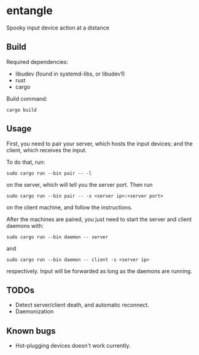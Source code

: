 # entangle
Spooky input device action at a distance

## Build

Required dependencies:

* libudev (found in systemd-libs, or libudev1)
* rust
* cargo

Build command:

```
cargo build
```

## Usage

First, you need to pair your server, which hosts the input devices; and the client, which receives the input.

To do that, run:

```
sudo cargo run --bin pair -- -l
```

on the server, which will tell you the server port. Then run

```
sudo cargo run --bin pair -- -s <server ip>:<server port>
```

on the client machine, and follow the instructions.

After the machines are paired, you just need to start the server and client daemons with:

```
sudo cargo run --bin daemon -- server
```

and

```
sudo cargo run --bin daemon -- client -s <server ip>
```

respectively. Input will be forwarded as long as the daemons are running.

## TODOs

* Detect server/client death, and automatic reconnect.
* Daemonization

## Known bugs

* Hot-plugging devices doesn't work currently.
